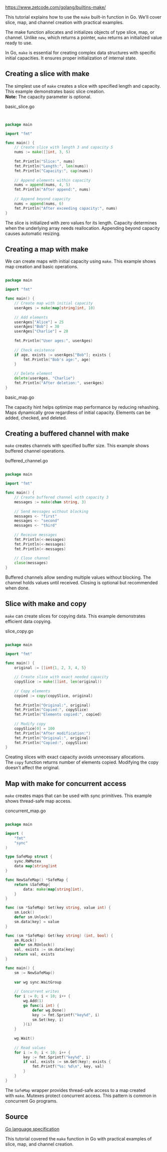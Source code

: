https://www.zetcode.com/golang/builtins-make/

This tutorial explains how to use the `make` built-in function in Go. We'll cover slice, map, and channel creation with practical examples.

The make function allocates and initializes objects of type slice, map, or channel. Unlike `new`, which returns a pointer, `make` returns an initialized value ready to use.

In Go, `make` is essential for creating complex data structures with specific initial capacities. It ensures proper initialization of internal state.

## Creating a slice with make

The simplest use of `make` creates a slice with specified length and capacity. This example demonstrates basic slice creation.  
**Note:** The capacity parameter is optional.

basic_slice.go

```go


package main

import "fmt"

func main() {
    // Create slice with length 3 and capacity 5
    nums := make([]int, 3, 5)
    
    fmt.Println("Slice:", nums)
    fmt.Println("Length:", len(nums))
    fmt.Println("Capacity:", cap(nums))
    
    // Append elements within capacity
    nums = append(nums, 4, 5)
    fmt.Println("After append:", nums)
    
    // Append beyond capacity
    nums = append(nums, 6)
    fmt.Println("After exceeding capacity:", nums)
}
```


The slice is initialized with zero values for its length. Capacity determines when the underlying array needs reallocation. Appending beyond capacity causes automatic resizing.

## Creating a map with make

We can create maps with initial capacity using `make`. This example shows map creation and basic operations.

```go

package main

import "fmt"

func main() {
    // Create map with initial capacity
    userAges := make(map[string]int, 10)
    
    // Add elements
    userAges["Alice"] = 25
    userAges["Bob"] = 30
    userAges["Charlie"] = 28
    
    fmt.Println("User ages:", userAges)
    
    // Check existence
    if age, exists := userAges["Bob"]; exists {
        fmt.Println("Bob's age:", age)
    }
    
    // Delete element
    delete(userAges, "Charlie")
    fmt.Println("After deletion:", userAges)
}
```
basic_map.go



The capacity hint helps optimize map performance by reducing rehashing. Maps dynamically grow regardless of initial capacity. Elements can be added, checked, and deleted.

## Creating a buffered channel with make

`make` creates channels with specified buffer size. This example shows buffered channel operations.

buffered_channel.go

```go

package main

import "fmt"

func main() {
    // Create buffered channel with capacity 3
    messages := make(chan string, 3)
    
    // Send messages without blocking
    messages <- "first"
    messages <- "second"
    messages <- "third"
    
    // Receive messages
    fmt.Println(<-messages)
    fmt.Println(<-messages)
    fmt.Println(<-messages)
    
    // Close channel
    close(messages)
}

```


Buffered channels allow sending multiple values without blocking. The channel holds values until received. Closing is optional but recommended when done.

## Slice with make and copy

`make` can create slices for copying data. This example demonstrates efficient data copying.

slice_copy.go

```go

package main

import "fmt"

func main() {
    original := []int{1, 2, 3, 4, 5}
    
    // Create slice with exact needed capacity
    copySlice := make([]int, len(original))
    
    // Copy elements
    copied := copy(copySlice, original)
    
    fmt.Println("Original:", original)
    fmt.Println("Copied:", copySlice)
    fmt.Println("Elements copied:", copied)
    
    // Modify copy
    copySlice[0] = 100
    fmt.Println("After modification:")
    fmt.Println("Original:", original)
    fmt.Println("Copied:", copySlice)
}

```


Creating slices with exact capacity avoids unnecessary allocations. The `copy` function returns number of elements copied. Modifying the copy doesn't affect the original.

## Map with make for concurrent access

`make` creates maps that can be used with sync primitives. This example shows thread-safe map access.

concurrent_map.go

```go

package main

import (
    "fmt"
    "sync"
)

type SafeMap struct {
    sync.RWMutex
    data map[string]int
}

func NewSafeMap() *SafeMap {
    return &SafeMap{
        data: make(map[string]int),
    }
}

func (sm *SafeMap) Set(key string, value int) {
    sm.Lock()
    defer sm.Unlock()
    sm.data[key] = value
}

func (sm *SafeMap) Get(key string) (int, bool) {
    sm.RLock()
    defer sm.RUnlock()
    val, exists := sm.data[key]
    return val, exists
}

func main() {
    sm := NewSafeMap()
    
    var wg sync.WaitGroup
    
    // Concurrent writes
    for i := 0; i < 10; i++ {
        wg.Add(1)
        go func(i int) {
            defer wg.Done()
            key := fmt.Sprintf("key%d", i)
            sm.Set(key, i)
        }(i)
    }
    
    wg.Wait()
    
    // Read values
    for i := 0; i < 10; i++ {
        key := fmt.Sprintf("key%d", i)
        if val, exists := sm.Get(key); exists {
            fmt.Printf("%s: %d\n", key, val)
        }
    }
}

```



The `SafeMap` wrapper provides thread-safe access to a map created with `make`. Mutexes protect concurrent access. This pattern is common in concurrent Go programs.

## Source

[Go language specification](https://go.dev/ref/spec#Make)

This tutorial covered the `make` function in Go with practical examples of slice, map, and channel creation.